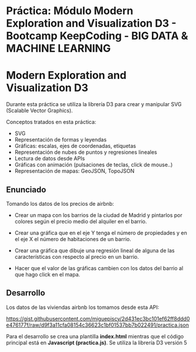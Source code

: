 # Práctica: Módulo Modern Exploration and Visualization D3 - Bootcamp KeepCoding - BIG DATA & MACHINE LEARNING

# Modern Exploration and Visualization D3

Durante esta práctica se utiliza la librería D3 para crear y manipular SVG (Scalable Vector Graphics).

Conceptos tratados en esta práctica:

- SVG
- Representación de formas y leyendas
- Gráficas: escalas, ejes de coordenadas, etiquetas
- Representación de nubes de puntos y regresiones lineales
- Lectura de datos desde APIs
- Gráficas con animación (pulsaciones de teclas, click de mouse..)
- Representación de mapas: GeoJSON, TopoJSON


## Enunciado

Tomando los datos de los precios de airbnb:

- Crear un mapa con los barrios de la ciudad de Madrid y pintarlos por colores según el precio medio del alquiler en el barrio.

- Crear una gráfica que en el eje Y tenga el número de propiedades y en el eje X el número de habitaciones de un barrio.

- Crear una gráfica que dibuje una regresión lineal de alguna de las características con respecto al precio en un barrio.

- Hacer que el valor de las gráficas cambien con los datos del barrio al que hago click en el mapa.

## Desarrollo

Los datos de las viviendas airbnb los tomamos desde esta API: 

https://gist.githubusercontent.com/miguepiscy/2d431ec3bc101ef62ff8ddd0e476177f/raw/d9f3a11cfa08154c36623c1bf01537bb7b022491/practica.json

Para el desarrollo se crea una plantilla **index.html** mientras que el código principal está en **Javascript (practica.js)**.
Se utiliza la librería D3 versión 5
